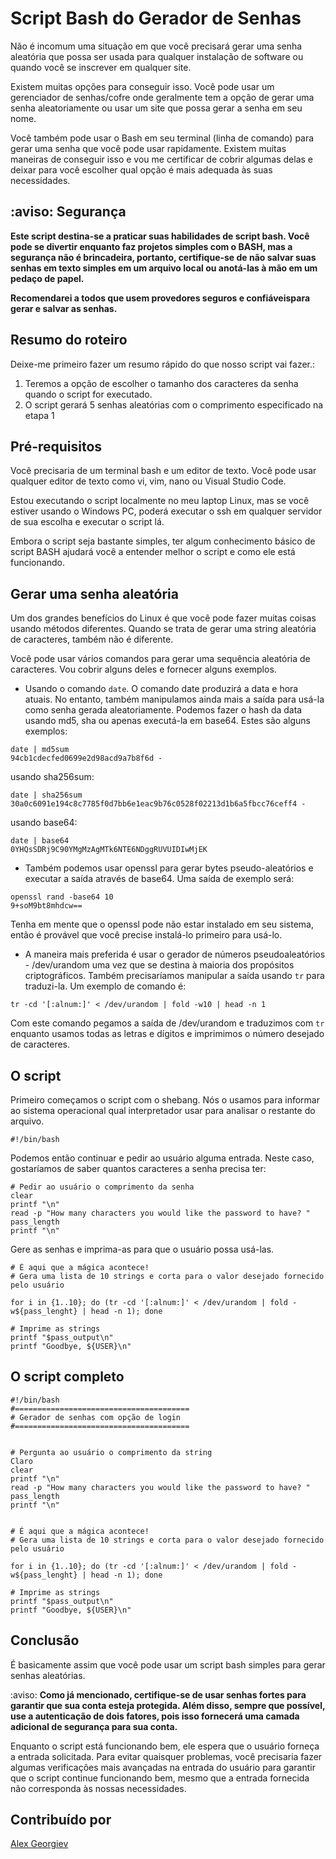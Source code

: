 # Script Bash do Gerador de Senhas

Não é incomum uma situação em que você precisará gerar uma senha aleatória que possa ser usada para qualquer instalação de software ou quando você se inscrever em qualquer site.

Existem muitas opções para conseguir isso. Você pode usar um gerenciador de senhas/cofre onde geralmente tem a opção de gerar uma senha aleatoriamente ou usar um site que possa gerar a senha em seu nome.

Você também pode usar o Bash em seu terminal (linha de comando) para gerar uma senha que você pode usar rapidamente. Existem muitas maneiras de conseguir isso e vou me certificar de cobrir algumas delas e deixar para você escolher qual opção é mais adequada às suas necessidades.

## :aviso: Segurança

**Este script destina-se a praticar suas habilidades de script bash. Você pode se divertir enquanto faz projetos simples com o BASH, mas a segurança não é brincadeira, portanto, certifique-se de não salvar suas senhas em texto simples em um arquivo local ou anotá-las à mão em um pedaço de papel.**

**Recomendarei a todos que usem provedores seguros e confiáveis ​​para gerar e salvar as senhas.**

## Resumo do roteiro

Deixe-me primeiro fazer um resumo rápido do que nosso script vai fazer.:

1. Teremos a opção de escolher o tamanho dos caracteres da senha quando o script for executado.
2. O script gerará 5 senhas aleatórias com o comprimento especificado na etapa 1

## Pré-requisitos

Você precisaria de um terminal bash e um editor de texto. Você pode usar qualquer editor de texto como vi, vim, nano ou Visual Studio Code.

Estou executando o script localmente no meu laptop Linux, mas se você estiver usando o Windows PC, poderá executar o ssh em qualquer servidor de sua escolha e executar o script lá.

Embora o script seja bastante simples, ter algum conhecimento básico de script BASH ajudará você a entender melhor o script e como ele está funcionando.

## Gerar uma senha aleatória

Um dos grandes benefícios do Linux é que você pode fazer muitas coisas usando métodos diferentes. Quando se trata de gerar uma string aleatória de caracteres, também não é diferente.

Você pode usar vários comandos para gerar uma sequência aleatória de caracteres. Vou cobrir alguns deles e fornecer alguns exemplos.

- Usando o comando ```date```.
O comando date produzirá a data e hora atuais. No entanto, também manipulamos ainda mais a saída para usá-la como senha gerada aleatoriamente. Podemos fazer o hash da data usando md5, sha ou apenas executá-la em base64. Estes são alguns exemplos:

```
date | md5sum
94cb1cdecfed0699e2d98acd9a7b8f6d -
```

usando sha256sum:

```
date | sha256sum
30a0c6091e194c8c7785f0d7bb6e1eac9b76c0528f02213d1b6a5fbcc76ceff4 -
```

usando base64:

```
date | base64
0YHQsSDRj9C90YMgMzAgMTk6NTE6NDggRUVUIDIwMjEK
```

- Também podemos usar openssl para gerar bytes pseudo-aleatórios e executar a saída através de base64. Uma saída de exemplo será:

```
openssl rand -base64 10
9+soM9bt8mhdcw==
```

Tenha em mente que o openssl pode não estar instalado em seu sistema, então é provável que você precise instalá-lo primeiro para usá-lo.

- A maneira mais preferida é usar o gerador de números pseudoaleatórios - /dev/urandom
uma vez que se destina à maioria dos propósitos criptográficos. Também precisaríamos manipular a saída usando ```tr``` para traduzi-la. Um exemplo de comando é:

```
tr -cd '[:alnum:]' < /dev/urandom | fold -w10 | head -n 1
```

Com este comando pegamos a saída de /dev/urandom e traduzimos com ```tr``` enquanto usamos todas as letras e dígitos e imprimimos o número desejado de caracteres.

## O script

Primeiro começamos o script com o shebang. Nós o usamos para informar ao sistema operacional qual interpretador usar para analisar o restante do arquivo.

```
#!/bin/bash
```

Podemos então continuar e pedir ao usuário alguma entrada. Neste caso, gostaríamos de saber quantos caracteres a senha precisa ter:

```
# Pedir ao usuário o comprimento da senha
clear
printf "\n"
read -p "How many characters you would like the password to have? " pass_length
printf "\n"
```

Gere as senhas e imprima-as para que o usuário possa usá-las.

```
# É aqui que a mágica acontece!
# Gera uma lista de 10 strings e corta para o valor desejado fornecido pelo usuário

for i in {1..10}; do (tr -cd '[:alnum:]' < /dev/urandom | fold -w${pass_lenght} | head -n 1); done

# Imprime as strings
printf "$pass_output\n"
printf "Goodbye, ${USER}\n"
```

## O script completo

```
#!/bin/bash
#=======================================
# Gerador de senhas com opção de login
#=======================================


# Pergunta ao usuário o comprimento da string
Claro
clear
printf "\n"
read -p "How many characters you would like the password to have? " pass_length
printf "\n"


# É aqui que a mágica acontece!
# Gera uma lista de 10 strings e corta para o valor desejado fornecido pelo usuário

for i in {1..10}; do (tr -cd '[:alnum:]' < /dev/urandom | fold -w${pass_lenght} | head -n 1); done

# Imprime as strings
printf "$pass_output\n"
printf "Goodbye, ${USER}\n"
```

## Conclusão

É basicamente assim que você pode usar um script bash simples para gerar senhas aleatórias.

:aviso: **Como já mencionado, certifique-se de usar senhas fortes para garantir que sua conta esteja protegida. Além disso, sempre que possível, use a autenticação de dois fatores, pois isso fornecerá uma camada adicional de segurança para sua conta.**

Enquanto o script está funcionando bem, ele espera que o usuário forneça a entrada solicitada. Para evitar quaisquer problemas, você precisaria fazer algumas verificações mais avançadas na entrada do usuário para garantir que o script continue funcionando bem, mesmo que a entrada fornecida não corresponda às nossas necessidades.

## Contribuído por

[Alex Georgiev](https://twitter.com/alexgeorgiev17)
